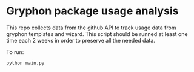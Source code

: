 # Gryphon package usage analysis

This repo collects data from the github API to track usage data from gryphon templates and wizard.
This script should be runned at least one time each 2 weeks in order to preserve all the needed data.


To run:

````
python main.py
````